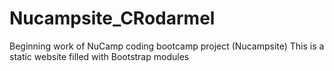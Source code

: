 # Nucampsite_CRodarmel
Beginning work of NuCamp coding bootcamp project (Nucampsite)
This is a static website filled with Bootstrap modules
